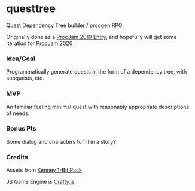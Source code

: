 # questtree
Quest Dependency Tree builder / procgen RPG

Originally done as a [ProcJam 2019 Entry](https://itch.io/jam/procjam2019/rate/511551), and hopefully will get some iteration for [ProcJam 2020](https://itch.io/jam/procjam)

### Idea/Goal ###
Programmatically generate quests in the form of a dependency tree, with subquests, etc. 

### MVP ###
An familiar feeling minimal quest with reasonably appropriate descriptions of needs.

### Bonus Pts ###
Some dialog and characters to fill in a story?

### Credits ###
Assets from [Kenney 1-Bit Pack](https://kenney.nl/assets/bit-pack)

JS Game Engine is [Crafty.js](https://craftyjs.com/)
